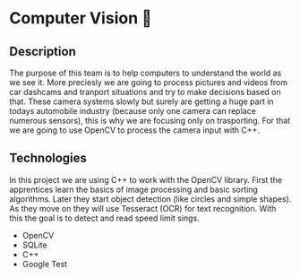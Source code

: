 # Computer Vision 👀 

## Description

The purpose of this team is to help computers to understand the world as we see it. More preciesly we are going to process pictures and videos from car dashcams and tranport situations and try to make decisions based on that. These camera systems slowly but surely are getting a huge part in todays automobile industry (because only one camera can replace numerous sensors), this is why we are focusing only on trasporting. For that we are going to use OpenCV to process the camera input with C++.   

## Technologies

In this project we are using C++ to work with the OpenCV library. First the apprentices learn the basics of image processing and basic sorting algorithms. Later they start object detection (like circles and simple shapes). As they move on they will use Tesseract (OCR) for text recognition. With this the goal is to detect and read speed limit sings.

 -  OpenCV
 -  SQLite
 -  C++
 -  Google Test
 
